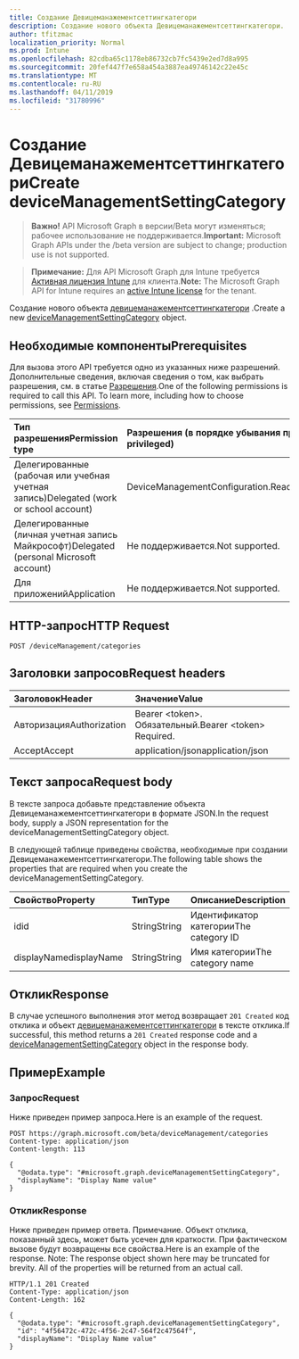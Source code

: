 ```yaml
---
title: Создание Девицеманажементсеттингкатегори
description: Создание нового объекта Девицеманажементсеттингкатегори.
author: tfitzmac
localization_priority: Normal
ms.prod: Intune
ms.openlocfilehash: 82cdba65c1178eb86732cb7fc5439e2ed7d8a995
ms.sourcegitcommit: 20fef447f7e658a454a3887ea49746142c22e45c
ms.translationtype: MT
ms.contentlocale: ru-RU
ms.lasthandoff: 04/11/2019
ms.locfileid: "31780996"
---
```

# <a name="create-devicemanagementsettingcategory"></a><span data-ttu-id="58634-103">Создание Девицеманажементсеттингкатегори</span><span class="sxs-lookup"><span data-stu-id="58634-103">Create deviceManagementSettingCategory</span></span>

> <span data-ttu-id="58634-104">**Важно!** API Microsoft Graph в версии/Beta могут изменяться; рабочее использование не поддерживается.</span><span class="sxs-lookup"><span data-stu-id="58634-104">**Important:** Microsoft Graph APIs under the /beta version are subject to change; production use is not supported.</span></span>

> <span data-ttu-id="58634-105">**Примечание:** Для API Microsoft Graph для Intune требуется [Активная лицензия Intune](https://go.microsoft.com/fwlink/?linkid=839381) для клиента.</span><span class="sxs-lookup"><span data-stu-id="58634-105">**Note:** The Microsoft Graph API for Intune requires an [active Intune license](https://go.microsoft.com/fwlink/?linkid=839381) for the tenant.</span></span>

<span data-ttu-id="58634-106">Создание нового объекта [девицеманажементсеттингкатегори](../resources/intune-deviceintent-devicemanagementsettingcategory.md) .</span><span class="sxs-lookup"><span data-stu-id="58634-106">Create a new [deviceManagementSettingCategory](../resources/intune-deviceintent-devicemanagementsettingcategory.md) object.</span></span>

## <a name="prerequisites"></a><span data-ttu-id="58634-107">Необходимые компоненты</span><span class="sxs-lookup"><span data-stu-id="58634-107">Prerequisites</span></span>
<span data-ttu-id="58634-p101">Для вызова этого API требуется одно из указанных ниже разрешений. Дополнительные сведения, включая сведения о том, как выбрать разрешения, см. в статье [Разрешения](/graph/permissions-reference).</span><span class="sxs-lookup"><span data-stu-id="58634-p101">One of the following permissions is required to call this API. To learn more, including how to choose permissions, see [Permissions](/graph/permissions-reference).</span></span>

|<span data-ttu-id="58634-110">Тип разрешения</span><span class="sxs-lookup"><span data-stu-id="58634-110">Permission type</span></span>|<span data-ttu-id="58634-111">Разрешения (в порядке убывания привилегий)</span><span class="sxs-lookup"><span data-stu-id="58634-111">Permissions (from most to least privileged)</span></span>|
|:---|:---|
|<span data-ttu-id="58634-112">Делегированные (рабочая или учебная учетная запись)</span><span class="sxs-lookup"><span data-stu-id="58634-112">Delegated (work or school account)</span></span>|<span data-ttu-id="58634-113">DeviceManagementConfiguration.ReadWrite.All</span><span class="sxs-lookup"><span data-stu-id="58634-113">DeviceManagementConfiguration.ReadWrite.All</span></span>|
|<span data-ttu-id="58634-114">Делегированные (личная учетная запись Майкрософт)</span><span class="sxs-lookup"><span data-stu-id="58634-114">Delegated (personal Microsoft account)</span></span>|<span data-ttu-id="58634-115">Не поддерживается.</span><span class="sxs-lookup"><span data-stu-id="58634-115">Not supported.</span></span>|
|<span data-ttu-id="58634-116">Для приложений</span><span class="sxs-lookup"><span data-stu-id="58634-116">Application</span></span>|<span data-ttu-id="58634-117">Не поддерживается.</span><span class="sxs-lookup"><span data-stu-id="58634-117">Not supported.</span></span>|

## <a name="http-request"></a><span data-ttu-id="58634-118">HTTP-запрос</span><span class="sxs-lookup"><span data-stu-id="58634-118">HTTP Request</span></span>
<!-- {
  "blockType": "ignored"
}
-->
``` http
POST /deviceManagement/categories
```

## <a name="request-headers"></a><span data-ttu-id="58634-119">Заголовки запросов</span><span class="sxs-lookup"><span data-stu-id="58634-119">Request headers</span></span>
|<span data-ttu-id="58634-120">Заголовок</span><span class="sxs-lookup"><span data-stu-id="58634-120">Header</span></span>|<span data-ttu-id="58634-121">Значение</span><span class="sxs-lookup"><span data-stu-id="58634-121">Value</span></span>|
|:---|:---|
|<span data-ttu-id="58634-122">Авторизация</span><span class="sxs-lookup"><span data-stu-id="58634-122">Authorization</span></span>|<span data-ttu-id="58634-123">Bearer &lt;token&gt;. Обязательный.</span><span class="sxs-lookup"><span data-stu-id="58634-123">Bearer &lt;token&gt; Required.</span></span>|
|<span data-ttu-id="58634-124">Accept</span><span class="sxs-lookup"><span data-stu-id="58634-124">Accept</span></span>|<span data-ttu-id="58634-125">application/json</span><span class="sxs-lookup"><span data-stu-id="58634-125">application/json</span></span>|

## <a name="request-body"></a><span data-ttu-id="58634-126">Текст запроса</span><span class="sxs-lookup"><span data-stu-id="58634-126">Request body</span></span>
<span data-ttu-id="58634-127">В тексте запроса добавьте представление объекта Девицеманажементсеттингкатегори в формате JSON.</span><span class="sxs-lookup"><span data-stu-id="58634-127">In the request body, supply a JSON representation for the deviceManagementSettingCategory object.</span></span>

<span data-ttu-id="58634-128">В следующей таблице приведены свойства, необходимые при создании Девицеманажементсеттингкатегори.</span><span class="sxs-lookup"><span data-stu-id="58634-128">The following table shows the properties that are required when you create the deviceManagementSettingCategory.</span></span>

|<span data-ttu-id="58634-129">Свойство</span><span class="sxs-lookup"><span data-stu-id="58634-129">Property</span></span>|<span data-ttu-id="58634-130">Тип</span><span class="sxs-lookup"><span data-stu-id="58634-130">Type</span></span>|<span data-ttu-id="58634-131">Описание</span><span class="sxs-lookup"><span data-stu-id="58634-131">Description</span></span>|
|:---|:---|:---|
|<span data-ttu-id="58634-132">id</span><span class="sxs-lookup"><span data-stu-id="58634-132">id</span></span>|<span data-ttu-id="58634-133">String</span><span class="sxs-lookup"><span data-stu-id="58634-133">String</span></span>|<span data-ttu-id="58634-134">Идентификатор категории</span><span class="sxs-lookup"><span data-stu-id="58634-134">The category ID</span></span>|
|<span data-ttu-id="58634-135">displayName</span><span class="sxs-lookup"><span data-stu-id="58634-135">displayName</span></span>|<span data-ttu-id="58634-136">String</span><span class="sxs-lookup"><span data-stu-id="58634-136">String</span></span>|<span data-ttu-id="58634-137">Имя категории</span><span class="sxs-lookup"><span data-stu-id="58634-137">The category name</span></span>|



## <a name="response"></a><span data-ttu-id="58634-138">Отклик</span><span class="sxs-lookup"><span data-stu-id="58634-138">Response</span></span>
<span data-ttu-id="58634-139">В случае успешного выполнения этот метод возвращает `201 Created` код отклика и объект [девицеманажементсеттингкатегори](../resources/intune-deviceintent-devicemanagementsettingcategory.md) в тексте отклика.</span><span class="sxs-lookup"><span data-stu-id="58634-139">If successful, this method returns a `201 Created` response code and a [deviceManagementSettingCategory](../resources/intune-deviceintent-devicemanagementsettingcategory.md) object in the response body.</span></span>

## <a name="example"></a><span data-ttu-id="58634-140">Пример</span><span class="sxs-lookup"><span data-stu-id="58634-140">Example</span></span>

### <a name="request"></a><span data-ttu-id="58634-141">Запрос</span><span class="sxs-lookup"><span data-stu-id="58634-141">Request</span></span>
<span data-ttu-id="58634-142">Ниже приведен пример запроса.</span><span class="sxs-lookup"><span data-stu-id="58634-142">Here is an example of the request.</span></span>
``` http
POST https://graph.microsoft.com/beta/deviceManagement/categories
Content-type: application/json
Content-length: 113

{
  "@odata.type": "#microsoft.graph.deviceManagementSettingCategory",
  "displayName": "Display Name value"
}
```

### <a name="response"></a><span data-ttu-id="58634-143">Отклик</span><span class="sxs-lookup"><span data-stu-id="58634-143">Response</span></span>
<span data-ttu-id="58634-p102">Ниже приведен пример ответа. Примечание. Объект отклика, показанный здесь, может быть усечен для краткости. При фактическом вызове будут возвращены все свойства.</span><span class="sxs-lookup"><span data-stu-id="58634-p102">Here is an example of the response. Note: The response object shown here may be truncated for brevity. All of the properties will be returned from an actual call.</span></span>
``` http
HTTP/1.1 201 Created
Content-Type: application/json
Content-Length: 162

{
  "@odata.type": "#microsoft.graph.deviceManagementSettingCategory",
  "id": "4f56472c-472c-4f56-2c47-564f2c47564f",
  "displayName": "Display Name value"
}
```





